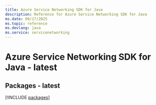 ```yaml
---
title: Azure Service Networking SDK for Java
description: Reference for Azure Service Networking SDK for Java
ms.date: 09/17/2025
ms.topic: reference
ms.devlang: java
ms.service: servicenetworking
---
```

# Azure Service Networking SDK for Java - latest
## Packages - latest
[!INCLUDE [packages](service-networking-index.md)]